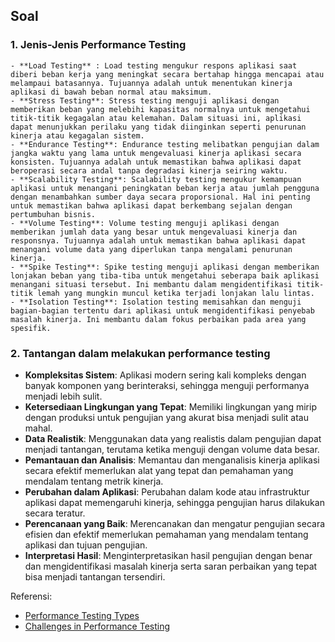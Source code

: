 ## Soal 
### 1. Jenis-Jenis Performance Testing
    - **Load Testing** : Load testing mengukur respons aplikasi saat diberi beban kerja yang meningkat secara bertahap hingga mencapai atau melampaui batasannya. Tujuannya adalah untuk menentukan kinerja aplikasi di bawah beban normal atau maksimum.
    - **Stress Testing**: Stress testing menguji aplikasi dengan memberikan beban yang melebihi kapasitas normalnya untuk mengetahui titik-titik kegagalan atau kelemahan. Dalam situasi ini, aplikasi dapat menunjukkan perilaku yang tidak diinginkan seperti penurunan kinerja atau kegagalan sistem.
    - **Endurance Testing**: Endurance testing melibatkan pengujian dalam jangka waktu yang lama untuk mengevaluasi kinerja aplikasi secara konsisten. Tujuannya adalah untuk memastikan bahwa aplikasi dapat beroperasi secara andal tanpa degradasi kinerja seiring waktu.
    - **Scalability Testing**: Scalability testing mengukur kemampuan aplikasi untuk menangani peningkatan beban kerja atau jumlah pengguna dengan menambahkan sumber daya secara proporsional. Hal ini penting untuk memastikan bahwa aplikasi dapat berkembang sejalan dengan pertumbuhan bisnis.
    - **Volume Testing**: Volume testing menguji aplikasi dengan memberikan jumlah data yang besar untuk mengevaluasi kinerja dan responsnya. Tujuannya adalah untuk memastikan bahwa aplikasi dapat menangani volume data yang diperlukan tanpa mengalami penurunan kinerja.
    - **Spike Testing**: Spike testing menguji aplikasi dengan memberikan lonjakan beban yang tiba-tiba untuk mengetahui seberapa baik aplikasi menangani situasi tersebut. Ini membantu dalam mengidentifikasi titik-titik lemah yang mungkin muncul ketika terjadi lonjakan lalu lintas.
    - **Isolation Testing**: Isolation testing memisahkan dan menguji bagian-bagian tertentu dari aplikasi untuk mengidentifikasi penyebab masalah kinerja. Ini membantu dalam fokus perbaikan pada area yang spesifik.

### 2. Tantangan dalam melakukan performance testing
   - **Kompleksitas Sistem**: Aplikasi modern sering kali kompleks dengan banyak komponen yang berinteraksi, sehingga menguji performanya menjadi lebih sulit.
   - **Ketersediaan Lingkungan yang Tepat**: Memiliki lingkungan yang mirip dengan produksi untuk pengujian yang akurat bisa menjadi sulit atau mahal.
   - **Data Realistik**: Menggunakan data yang realistis dalam pengujian dapat menjadi tantangan, terutama ketika menguji dengan volume data besar.
   - **Pemantauan dan Analisis**: Memantau dan menganalisis kinerja aplikasi secara efektif memerlukan alat yang tepat dan pemahaman yang mendalam tentang metrik kinerja.
   - **Perubahan dalam Aplikasi**: Perubahan dalam kode atau infrastruktur aplikasi dapat memengaruhi kinerja, sehingga pengujian harus dilakukan secara teratur.
   - **Perencanaan yang Baik**: Merencanakan dan mengatur pengujian secara efisien dan efektif memerlukan pemahaman yang mendalam tentang aplikasi dan tujuan pengujian.
   - **Interpretasi Hasil**: Menginterpretasikan hasil pengujian dengan benar dan mengidentifikasi masalah kinerja serta saran perbaikan yang tepat bisa menjadi tantangan tersendiri.

Referensi:
- [Performance Testing Types](https://www.guru99.com/performance-testing-types.html)
- [Challenges in Performance Testing](https://www.softwaretestingmaterial.com/performance-testing-challenges/)